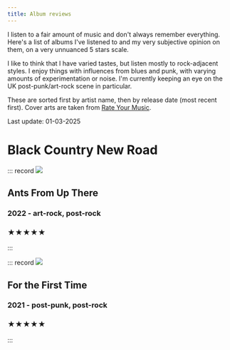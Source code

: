 ```yaml
---
title: Album reviews
---
```


I listen to a fair amount of music and don't always remember everything. Here's
a list of albums I've listened to and my very subjective opinion on them,
on a very unnuanced 5 stars scale.

I like to think that I have varied tastes, but listen mostly to rock-adjacent
styles. I enjoy things with influences from blues and punk, with varying amounts
of experimentation or noise. I'm currently keeping an eye on the UK
post-punk/art-rock scene in particular.

These are sorted first by artist name, then by release date (most recent first).
Cover arts are taken from [Rate Your Music](https://rateyourmusic.com).

Last update: 01-03-2025

# Black Country New Road

::: record
![](https://e.snmc.io/i/600/s/d41fd89a34689afe2a3c392958a5d40e/9391518/black-country-new-road-ants-from-up-there-Cover-Art.jpg)

## Ants From Up There
### 2022 - art-rock, post-rock
### ★★★★★
:::

::: record
![](https://e.snmc.io/i/600/s/6bd10c3d453bd5516e1472dca97d7fee/8538705/black-country-new-road-for-the-first-time-Cover-Art.jpg)

## For the First Time
### 2021 - post-punk, post-rock
### ★★★★★
:::
